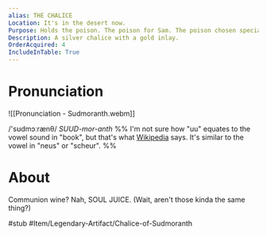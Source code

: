 ```yaml
---
alias: THE CHALICE
Location: It's in the desert now.
Purpose: Holds the poison. The poison for Sam. The poison chosen specially to place Sam into a state of near death. Sam's poison.
Description: A silver chalice with a gold inlay.
OrderAcquired: 4
IncludeInTable: True
---
```

# Pronunciation
![[Pronunciation - Sudmoranth.webm]]

/'sʊdmɔːrænθ/ *SUUD-mor-anth*
%% I'm not sure how "uu" equates to the vowel sound in "book", but that's what [Wikipedia](https://en.wikipedia.org/wiki/Help:Pronunciation_respelling_key) says. It's similar to the vowel in "neus" or "scheur". %%

# About
Communion wine? Nah, SOUL JUICE. (Wait, aren't those kinda the same thing?)

#stub #Item/Legendary-Artifact/Chalice-of-Sudmoranth 
